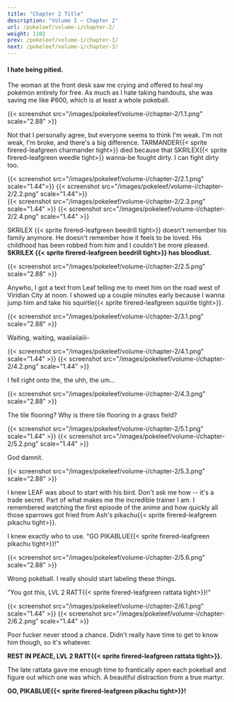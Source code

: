 ```yaml
---
title: "Chapter 2 Title"
description: "Volume I – Chapter 2"
url: /pokeleef/volume-i/chapter-2/
weight: 1102
prev: /pokeleef/volume-i/chapter-1/
next: /pokeleef/volume-i/chapter-3/
---
```



#### I hate being pitied.

The woman at the front desk saw me crying and offered to heal my pokémon entirely for free. As much as I hate taking handouts, she was saving me like ₽600, which is at least a whole pokeball.

{{< screenshot src="/images/pokeleef/volume-i/chapter-2/1.1.png" scale="2.88" >}}

Not that I personally agree, but everyone seems to think I'm weak. I'm not weak, I'm broke, and there's a big difference. TARMANDER{{< sprite firered-leafgreen charmander tight>}} died because that SKRILEX{{< sprite firered-leafgreen weedle tight>}} wanna-be fought dirty. I can fight dirty too.

<div style="display: flex; gap: 0; align-items: flex-start;">
  {{< screenshot src="/images/pokeleef/volume-i/chapter-2/2.1.png" scale="1.44">}}
  {{< screenshot src="/images/pokeleef/volume-i/chapter-2/2.2.png" scale="1.44">}}
</div>

<div style="display: flex; gap: 0; align-items: flex-start;">
{{< screenshot src="/images/pokeleef/volume-i/chapter-2/2.3.png" scale="1.44" >}}
{{< screenshot src="/images/pokeleef/volume-i/chapter-2/2.4.png" scale="1.44" >}}
</div>

SKRILEX {{< sprite firered-leafgreen beedrill tight>}} doesn't remember his family anymore. He doesn't remember how it feels to be loved. His childhood has been robbed from him and I couldn't be more pleased. 
**SKRILEX {{< sprite firered-leafgreen beedrill tight>}} has bloodlust.**


{{< screenshot src="/images/pokeleef/volume-i/chapter-2/2.5.png" scale="2.88" >}}

Anywho, I got a text from Leaf telling me to meet him on the road west of Viridian City at noon. I showed up a couple minutes early because I wanna jump him and take his squirtle{{< sprite firered-leafgreen squirtle tight>}}. 

{{< screenshot src="/images/pokeleef/volume-i/chapter-2/3.1.png" scale="2.88" >}}

Waiting, waiting, waaiiaiiaiii-

<div style="display: flex; gap: 0; align-items: flex-start;">
{{< screenshot src="/images/pokeleef/volume-i/chapter-2/4.1.png" scale="1.44" >}}
{{< screenshot src="/images/pokeleef/volume-i/chapter-2/4.2.png" scale="1.44" >}}
</div>

I fell right onto the, the uhh, the um... 

{{< screenshot src="/images/pokeleef/volume-i/chapter-2/4.3.png" scale="2.88" >}}


The tile flooring? Why is there tile flooring in a grass field?

<div style="display: flex; gap: 0; align-items: flex-start;">
{{< screenshot src="/images/pokeleef/volume-i/chapter-2/5.1.png" scale="1.44" >}}
{{< screenshot src="/images/pokeleef/volume-i/chapter-2/5.2.png" scale="1.44" >}}
</div>

God damnit.

{{< screenshot src="/images/pokeleef/volume-i/chapter-2/5.3.png" scale="2.88" >}}

I knew LEAF was about to start with his bird. Don't ask me how -- it's a trade secret.
Part of what makes me the incredible trainer I am. I remembered watching the first episode
of the anime and how quickly all those sparrows got fried from Ash's pikachu{{< sprite firered-leafgreen pikachu tight>}}.

I knew exactly who to use. "GO PIKABLUE{{< sprite firered-leafgreen pikachu tight>}}!"



{{< screenshot src="/images/pokeleef/volume-i/chapter-2/5.6.png" scale="2.88" >}}

Wrong pokéball. I really should start labeling these things. 

"You got this, LVL 2 RATT{{< sprite firered-leafgreen rattata tight>}}!"

<div style="display: flex; gap: 0; align-items: flex-start;">
{{< screenshot src="/images/pokeleef/volume-i/chapter-2/6.1.png" scale="1.44" >}}
{{< screenshot src="/images/pokeleef/volume-i/chapter-2/6.2.png" scale="1.44" >}}
</div>

Poor fucker never stood a chance. Didn't really have time to get to know him though, so it's whatever. 

**REST IN PEACE, LVL 2 RATT{{< sprite firered-leafgreen rattata tight>}}.** 

The late rattata gave me enough time to frantically open each pokeball and figure out which one was which.
A beautiful distraction from a true martyr.

**GO, PIKABLUE{{< sprite firered-leafgreen pikachu tight>}}!**